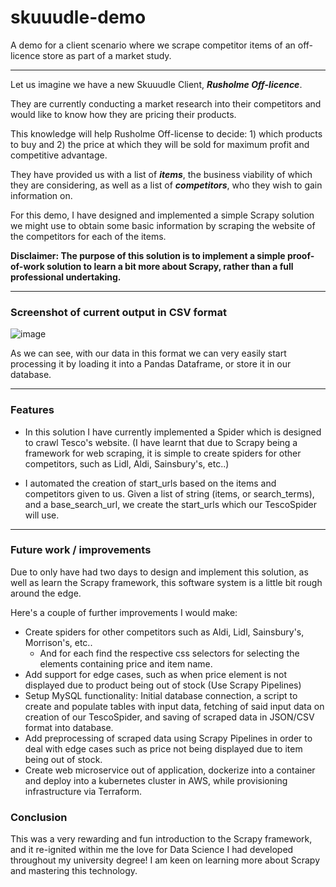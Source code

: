 
# skuuudle-demo
A demo for a client scenario where we scrape competitor items of an off-licence store as part of a market study.

---------------
Let us imagine we have a new Skuuudle Client, ***Rusholme Off-licence***.

They are currently conducting a market research into their competitors and would like to know how they are pricing their products. 

This knowledge will help Rusholme Off-license to decide: 1) which products to buy and 2) the price at which they will be sold for maximum profit and competitive advantage.

They have provided us with a list of ***items***, the business viability of which they are considering, as well as a list of ***competitors***, who they wish to gain information on.

For this demo, I have designed and implemented a simple Scrapy solution we might use to obtain some basic information by scraping the website of the competitors for each of the items.

**Disclaimer: The purpose of this solution is to implement a simple proof-of-work solution to learn a bit more about Scrapy, rather than a full professional undertaking.**

----------------
### Screenshot of current output in CSV format
![image](https://user-images.githubusercontent.com/38634285/223577903-96fb1460-5fa1-47a0-a7d2-49be70ba36f0.png)

As we can see, with our data in this format we can very easily start processing it by loading it into a Pandas Dataframe, or store it in our database.

----------------
### Features

- In this solution I have currently implemented a Spider which is designed to crawl Tesco's website. (I have learnt that due to Scrapy being a framework for web scraping, it is simple to create spiders for other competitors, such as Lidl, Aldi, Sainsbury's, etc..)

- I automated the creation of start_urls based on the items and competitors given to us. Given a list of string (items, or search_terms), and a base_search_url, we create the start_urls which our TescoSpider will use.

----------------
### Future work / improvements 
Due to only have had two days to design and implement this solution, as well as learn the Scrapy framework, this software system is a little bit rough around the edge.

Here's a couple of further improvements I would make:
- Create spiders for other competitors such as Aldi, Lidl, Sainsbury's, Morrison's, etc..
  - And for each find the respective css selectors for selecting the elements containing price and item name.
- Add support for edge cases, such as when price element is not displayed due to product being out of stock (Use Scrapy Pipelines)
- Setup MySQL functionality: Initial database connection, a script to create and populate tables with input data, fetching of said input data on creation of our TescoSpider, and saving of scraped data in JSON/CSV format into database.
- Add preprocessing of scraped data using Scrapy Pipelines in order to deal with edge cases such as price not being displayed due to item being out of stock.
- Create web microservice out of application, dockerize into a container and deploy into a kubernetes cluster in AWS, while provisioning infrastructure via Terraform.


### Conclusion
This was a very rewarding and fun introduction to the Scrapy framework, and it re-ignited within me the love for Data Science I had developed throughout my university degree!
I am keen on learning more about Scrapy and mastering this technology.

